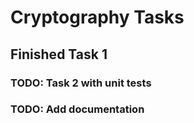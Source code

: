 # Cryptography Tasks
## Finished Task 1<br>
### TODO: Task 2 with unit tests<br>
### TODO: Add documentation